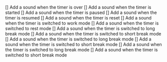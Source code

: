 [] Add a sound when the timer is over
[] Add a sound when the timer is started
[] Add a sound when the timer is paused
[] Add a sound when the timer is resumed
[] Add a sound when the timer is reset
[] Add a sound when the timer is switched to work mode
[] Add a sound when the timer is switched to rest mode
[] Add a sound when the timer is switched to long break mode
[] Add a sound when the timer is switched to short break mode
[] Add a sound when the timer is switched to long break mode
[] Add a sound when the timer is switched to short break mode
[] Add a sound when the timer is switched to long break mode
[] Add a sound when the timer is switched to short break mode
